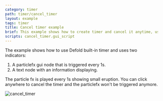 ```yaml
---
category: timer
path: timer/cancel_timer
layout: example
tags: timer
title: Cancel timer example
brief: This example shows how to create timer and cancel it anytime, using built-in timer API.
scripts: cancel_timer.gui_script
---
```


The example shows how to use Defold built-in timer and uses two indicators:

1. A particlefx gui node that is triggered every 1s.
2. A text node with an information displaying.

The particle fx is played every 1s showing small eruption.
You can click anywhere to cancel the timer and the particlefx won't be triggered anymore.

![cancel_timer](cancel_timer.png)

